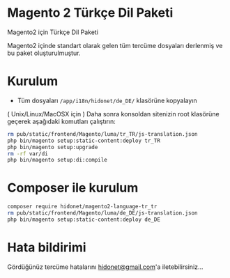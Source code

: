 # Magento 2 Türkçe Dil Paketi

Magento2 için Türkçe Dil Paketi

Magento2 içinde standart olarak gelen tüm tercüme dosyaları derlenmiş ve bu paket oluşturulmuştur.

# Kurulum
 - Tüm dosyaları `/app/i18n/hidonet/de_DE/` klasörüne kopyalayın

( Unix/Linux/MacOSX için ) 
Daha sonra konsoldan sitenizin root klasörüne geçerek aşağıdaki komutları çalıştırın:
```bash
rm pub/static/frontend/Magento/luma/tr_TR/js-translation.json
php bin/magento setup:static-content:deploy tr_TR
php bin/magento setup:upgrade
rm -rf var/di
php bin/magento setup:di:compile
```

# Composer ile kurulum
```bash
composer require hidonet/magento2-language-tr_tr
rm pub/static/frontend/Magento/luma/de_DE/js-translation.json
php bin/magento setup:static-content:deploy de_DE
```

# Hata bildirimi

Gördüğünüz tercüme hatalarını hidonet@gmail.com'a iletebilirsiniz...
